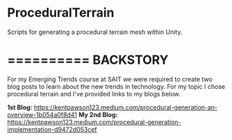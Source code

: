 # ProceduralTerrain
Scripts for generating a procedural terrain mesh within Unity.

==========
BACKSTORY
==========
For my Emerging Trends course at SAIT we were required to create two blog posts to learn about the new trends in technology. 
For my topic I chose procedural terrain and I've provided links to my blogs below.

**1st Blog:** https://kentpawson123.medium.com/procedural-generation-an-overview-1b054a0f8d41
**My 2nd Blog:** https://kentpawson123.medium.com/procedural-generation-implementation-d9472d053cef
